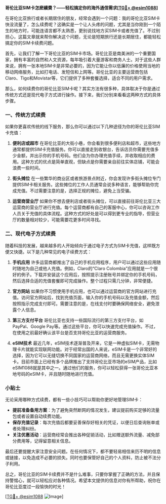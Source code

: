**哥伦比亚SIM卡怎麽續費？——轻松搞定你的海外通信需求[[TG💪+ @esim1088](https://t.me/s/esim1088)]**

在哥伦比亚旅行或者长期居住的朋友，经常会遇到一个问题：我的哥伦比亚SIM卡快没流量了，怎么续费呢？这确实是一个让人头疼的问题，尤其是当你刚到一个陌生的地方时，可能连语言都不太熟悉，更别说找地方买SIM卡或者充值了。不过别担心，这篇文章就来帮你解决这个问题，无论是短期旅行还是长期居住，都能轻松搞定你的SIM卡续费问题。

首先，让我们了解一下哥伦比亚的SIM卡市场。哥伦比亚是南美洲的一个重要国家，拥有丰富的自然和人文资源，每年吸引着大量游客和商务人士。对于这些人群来说，拥有一张本地SIM卡是非常必要的，因为它能让你以低廉的价格使用当地的移动网络服务，比如打电话、发短信和上网等。哥伦比亚的主要运营商包括Claro、Tigo和Movistar等，它们提供了多种套餐选择，适合不同的用户需求。

那么，如何续费你的哥伦比亚SIM卡呢？其实方法有很多种，具体取决于你是通过传统方式还是现代电子方式进行操作。接下来，我们分别来看看这两种方式的具体步骤。

### 一、传统方式续费

如果你更喜欢传统的线下服务，那么你可以通过以下几种途径为你的哥伦比亚SIM卡充值：

1. **便利店或超市**
   在哥伦比亚的大街小巷，你会看到很多便利店和超市，这些地方通常都提供SIM卡充值服务。你可以直接走到收银台，告诉店员你需要充值多少金额，并出示你的手机号码。他们会为你办理充值手续，并收取相应的费用。这种方式的优点是简单直观，但缺点是你需要亲自前往实体店铺，可能会浪费一些时间。

2. **街头摊位**
   在一些繁华的商业区或者旅游景点附近，你会发现许多街头摊位专门提供SIM卡相关服务。这些摊位的工作人员通常会说多种语言，能够帮助你完成充值。不过需要注意的是，选择正规的摊位，避免上当受骗。

3. **运营商营业厅**
   如果你不想去便利店或者街头摊位，可以直接前往哥伦比亚三大运营商的营业厅进行充值。每个运营商都有自己的客服中心，你可以咨询工作人员关于充值的具体流程。这种方式的好处是可以得到更专业的指导，但营业厅的数量相对较少，可能需要花更多时间寻找。

### 二、现代电子方式续费

随着科技的发展，越来越多的人开始倾向于通过电子方式为SIM卡充值，这样既方便又快捷。以下是几种常见的电子续费方式：

1. **手机应用**
   许多运营商都推出了自己的手机应用程序，用户可以通过这些应用随时随地为自己或他人充值。例如，Claro的“Claro Colombia”应用就是一个很好的例子。下载并安装这个应用后，按照提示注册账号并绑定你的手机号码，然后选择合适的充值套餐即可完成操作。整个过程只需几分钟，非常便捷。

2. **官方网站**
   如果你不习惯使用手机应用，也可以通过运营商的官方网站进行充值。访问官方网站后，找到充值页面，输入你的手机号码以及充值金额，然后按照指示完成支付即可。需要注意的是，在线支付时要确保网络安全，避免泄露个人信息。

3. **第三方支付平台**
   哥伦比亚也支持一些国际流行的第三方支付平台，如PayPal、Google Pay等。通过这些平台，你可以快速完成充值操作。不过，在使用之前最好确认该平台是否支持哥伦比亚的运营商服务。

4. **eSIM技术**
   最近几年，eSIM技术逐渐普及开来，它是一种虚拟SIM卡，无需物理卡片就能实现联网功能。对于经常出国的人来说，eSIM卡是一个非常好的选择，因为它可以无缝切换不同国家的运营商网络，而且无需更换实体SIM卡。目前市面上已经有多个品牌推出了支持哥伦比亚市场的eSIM产品，比如eSIM1088就是其中之一。通过他们的服务，你可以轻松获得一张哥伦比亚本地号码的eSIM卡，并且随时随地进行充值。

### 小贴士

无论采用哪种方式续费，都有一些小技巧可以帮助你更好地管理SIM卡：

- **提前准备备用方案**：为了避免突然断网的情况发生，建议提前购买足够的流量包或者设置自动续费功能。
- **保存充值记录**：每次充值后都要妥善保存好相关的凭证，以便日后查询账单或者处理纠纷。
- **关注优惠活动**：运营商经常会推出各种促销活动，比如赠送额外流量、减免部分费用等，记得留意相关信息。

最后还要提醒大家注意安全问题。在任何情况下，都不要轻易相信来历不明的信息或链接，以免造成不必要的损失。同时也要保管好自己的个人资料，防止被不法分子利用。

总之，哥伦比亚的SIM卡续费并不是什么难事，只要你掌握了正确的方法，并且保持警惕心，就可以轻松应对各种情况。希望本文提供的信息对你有所帮助，祝你在哥伦比亚度过一段愉快的时光！

[[TG💪+ @esim1088](https://t.me/s/esim1088) ![Image](https://i.postimg.cc/4NQfJmqS/Snipaste-2025-05-13-00-14-12.png)]